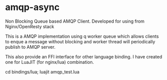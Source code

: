 # amqp-async
Non Blocking Queue based AMQP Client. Developed for using from Nginx/OpenResty stack

This is a AMQP implementation using q worker queue which allows clients to enque a message without blocking and worker thread will periodically publish to AMQP server.  

This also provide an FFI interface for other language binding.  I have created one for LuaJIT (for nginx/lua) combination.

cd bindings/lua;
luajit amqp_test.lua
